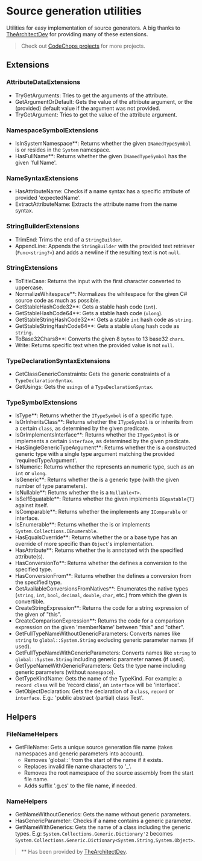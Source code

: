 # Source generation utilities

Utilities for easy implementation of source generators.
A big thanks to [TheArchitectDev](https://github.com/TheArchitectDev/) for providing many of these extensions.

> Check out [CodeChops projects](https://www.CodeChops.nl/projects) for more projects.

## Extensions
### AttributeDataExtensions
 - TryGetArguments: Tries to get the arguments of the attribute.
 - GetArgumentOrDefault: Gets the value of the attribute argument, or the (provided) default value if the argument was not provided.
 - TryGetArgument: Tries to get the value of the attribute argument.

### NamespaceSymbolExtensions
 - IsInSystemNamespace**:  Returns whether the given `INamedTypeSymbol` is or resides in the `System` namespace.
 - HasFullName**: Returns whether the given `INamedTypeSymbol` has the given 'fullName'.

### NameSyntaxExtensions
- HasAttributeName: Checks if a name syntax has a specific attribute of provided 'expectedName'.
- ExtractAttributeName: Extracts the attribute name from the name syntax.

### StringBuilderExtensions
- TrimEnd: Trims the end of a `StringBuilder`.
- AppendLine: Appends the `StringBuilder` with the provided text retriever (`Func<string?>`) and adds a newline if the resulting text is not `null`.

### StringExtensions
- ToTitleCase: Returns the input with the first character converted to uppercase.
- NormalizeWhitespace**: Normalizes the whitespace for the given C# source code as much as possible.
- GetStableHashCode32**: Gets a stable hash code (`int`).
- GetStableHashCode64**: Gets a stable hash code (`ulong`).
- GetStableStringHashCode32**: Gets a stable `int` hash code as `string`.
- GetStableStringHashCode64**: Gets a stable `ulong` hash code as `string`.
- ToBase32Chars8**: Converts the given 8 `bytes` to 13 base32 `chars`.
- Write: Returns specific text when the provided value is not `null`.

### TypeDeclarationSyntaxExtensions
- GetClassGenericConstraints: Gets the generic constraints of a `TypeDeclarationSyntax`.
- GetUsings: Gets the `usings` of a `TypeDeclarationSyntax`.

### TypeSymbolExtensions
- IsType**: Returns whether the `ITypeSymbol` is of a specific type.
- IsOrInheritsClass**: Returns whether the `ITypeSymbol` is or inherits from a certain `class`, as determined by the given predicate.
- IsOrImplementsInterface**: Returns whether the `ITypeSymbol` is or implements a certain `interface`, as determined by the given predicate.
- HasSingleGenericTypeArgument**: Returns whether the <see cref="ITypeSymbol"/> is a constructed generic type with a single type argument matching the provided 'requiredTypeArgument'.
- IsNumeric: Returns whether the <see cref="ITypeSymbol"/> represents an numeric type, such as an `int` or `ulong`.
- IsGeneric**: Returns whether the <see cref="ITypeSymbol"/> is a generic type (with the given number of type parameters).
- IsNullable**: Returns whether the <see cref="ITypeSymbol"/> is a `Nullable<T>`.
- IsSelfEquatable**: Returns whether the given <see cref="ITypeSymbol"/> implements `IEquatable{T}` against itself.
- IsComparable**: Returns whether the <see cref="ITypeSymbol"/> implements any `IComparable` or <see cref="IComparable{T}"/> interface.
- IsEnumerable**: Returns whether the <see cref="ITypeSymbol"/> is or implements `System.Collections.IEnumerable`.
- HasEqualsOverride**: Returns whether the <see cref="ITypeSymbol"/> or a base type has an override of <see cref="Object.Equals(object)"/> more specific than `Object`'s implementation.
- HasAttribute**: Returns whether the <see cref="ITypeSymbol"/> is annotated with the specified attribute(s).
- HasConversionTo**: Returns whether the <see cref="ITypeSymbol"/> defines a conversion to the specified type.
- HasConversionFrom**: Returns whether the <see cref="ITypeSymbol"/> defines a conversion from the specified type.
- GetAvailableConversionsFromNatives**: Enumerates the native types (`string`, `int`, `bool`, `decimal`, `double`, `char`, etc.) from which the given <see cref="ITypeSymbol"/> is convertible.
- CreateStringExpression**: Returns the code for a string expression of the given <paramref name="memberName"/> of "this".
- CreateComparisonExpression**: Returns the code for a comparison expression on the given 'memberName' between "this" and "other".
- GetFullTypeNameWithoutGenericParameters: Converts names like `string` to `global::System.String` excluding generic parameter names (if used).
- GetFullTypeNameWithGenericParameters: Converts names like `string` to `global::System.String` including generic parameter names (if used).
- GetTypeNameWithGenericParameters: Gets the type name including generic parameters (without `namespace`).
- GetTypeKindName: Gets the name of the TypeKind. For example: a `record class` will be 'record class', an `interface` will be 'interface'.
- GetObjectDeclaration: Gets the declaration of a `class`, `record` or `interface`. E.g.: 'public abstract (partial) class Test'.

## Helpers

### FileNameHelpers
- GetFileName: Gets a unique source generation file name (takes namespaces and generic parameters into account).
  - Removes 'global::' from the start of the name if it exists.
  - Replaces invalid file name characters to '_'.
  - Removes the root namespace of the source assembly from the start file name.
  - Adds suffix '.g.cs' to the file name, if needed.

### NameHelpers
- GetNameWithoutGenerics: Gets the name without generic parameters.
- HasGenericParameter: Checks if a name contains a generic parameter.
- GetNameWithGenerics: Gets the name of a class including the generic types. E.g: `System.Collections.Generic.Dictionary'2` becomes `System.Collections.Generic.Dictionary<System.String,System.Object>`.

> ** Has been provided by [TheArchitectDev](https://github.com/TheArchitectDev/).


